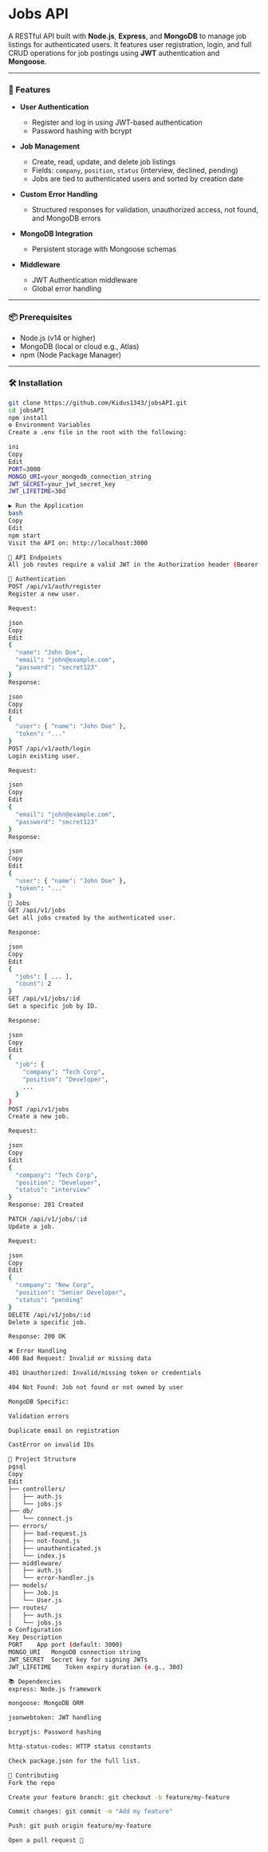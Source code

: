 # Jobs API

A RESTful API built with **Node.js**, **Express**, and **MongoDB** to manage job listings for authenticated users. It features user registration, login, and full CRUD operations for job postings using **JWT** authentication and **Mongoose**.

---

### 🚀 Features

- **User Authentication**
  - Register and log in using JWT-based authentication
  - Password hashing with bcrypt

- **Job Management**
  - Create, read, update, and delete job listings
  - Fields: `company`, `position`, `status` (interview, declined, pending)
  - Jobs are tied to authenticated users and sorted by creation date

- **Custom Error Handling**
  - Structured responses for validation, unauthorized access, not found, and MongoDB errors

- **MongoDB Integration**
  - Persistent storage with Mongoose schemas

- **Middleware**
  - JWT Authentication middleware
  - Global error handling

---

### 📦 Prerequisites

- Node.js (v14 or higher)
- MongoDB (local or cloud e.g., Atlas)
- npm (Node Package Manager)

---

### 🛠️ Installation

```bash
git clone https://github.com/Kidus1343/jobsAPI.git
cd jobsAPI
npm install
⚙️ Environment Variables
Create a .env file in the root with the following:

ini
Copy
Edit
PORT=3000
MONGO_URI=your_mongodb_connection_string
JWT_SECRET=your_jwt_secret_key
JWT_LIFETIME=30d

▶️ Run the Application
bash
Copy
Edit
npm start
Visit the API on: http://localhost:3000

📌 API Endpoints
All job routes require a valid JWT in the Authorization header (Bearer <token>)

🔐 Authentication
POST /api/v1/auth/register
Register a new user.

Request:

json
Copy
Edit
{
  "name": "John Doe",
  "email": "john@example.com",
  "password": "secret123"
}
Response:

json
Copy
Edit
{
  "user": { "name": "John Doe" },
  "token": "..."
}
POST /api/v1/auth/login
Login existing user.

Request:

json
Copy
Edit
{
  "email": "john@example.com",
  "password": "secret123"
}
Response:

json
Copy
Edit
{
  "user": { "name": "John Doe" },
  "token": "..."
}
📄 Jobs
GET /api/v1/jobs
Get all jobs created by the authenticated user.

Response:

json
Copy
Edit
{
  "jobs": [ ... ],
  "count": 2
}
GET /api/v1/jobs/:id
Get a specific job by ID.

Response:

json
Copy
Edit
{
  "job": {
    "company": "Tech Corp",
    "position": "Developer",
    ...
  }
}
POST /api/v1/jobs
Create a new job.

Request:

json
Copy
Edit
{
  "company": "Tech Corp",
  "position": "Developer",
  "status": "interview"
}
Response: 201 Created

PATCH /api/v1/jobs/:id
Update a job.

Request:

json
Copy
Edit
{
  "company": "New Corp",
  "position": "Senior Developer",
  "status": "pending"
}
DELETE /api/v1/jobs/:id
Delete a specific job.

Response: 200 OK

❌ Error Handling
400 Bad Request: Invalid or missing data

401 Unauthorized: Invalid/missing token or credentials

404 Not Found: Job not found or not owned by user

MongoDB Specific:

Validation errors

Duplicate email on registration

CastError on invalid IDs

📁 Project Structure
pgsql
Copy
Edit
├── controllers/
│   ├── auth.js
│   └── jobs.js
├── db/
│   └── connect.js
├── errors/
│   ├── bad-request.js
│   ├── not-found.js
│   ├── unauthenticated.js
│   └── index.js
├── middleware/
│   ├── auth.js
│   └── error-handler.js
├── models/
│   ├── Job.js
│   └── User.js
├── routes/
│   ├── auth.js
│   └── jobs.js
⚙️ Configuration
Key	Description
PORT	App port (default: 3000)
MONGO_URI	MongoDB connection string
JWT_SECRET	Secret key for signing JWTs
JWT_LIFETIME	Token expiry duration (e.g., 30d)

📚 Dependencies
express: Node.js framework

mongoose: MongoDB ORM

jsonwebtoken: JWT handling

bcryptjs: Password hashing

http-status-codes: HTTP status constants

Check package.json for the full list.

🤝 Contributing
Fork the repo

Create your feature branch: git checkout -b feature/my-feature

Commit changes: git commit -m "Add my feature"

Push: git push origin feature/my-feature

Open a pull request 🚀
